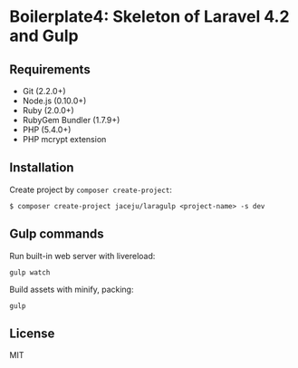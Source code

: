 # Boilerplate4: Skeleton of Laravel 4.2 and Gulp

## Requirements

* Git (2.2.0+)
* Node.js (0.10.0+)
* Ruby (2.0.0+)
* RubyGem Bundler (1.7.9+)
* PHP (5.4.0+)
* PHP mcrypt extension

## Installation

Create project by `composer create-project`:

```
$ composer create-project jaceju/laragulp <project-name> -s dev
```

## Gulp commands

Run built-in web server with livereload:

```
gulp watch
```

Build assets with minify, packing:

```
gulp
```

## License

MIT
